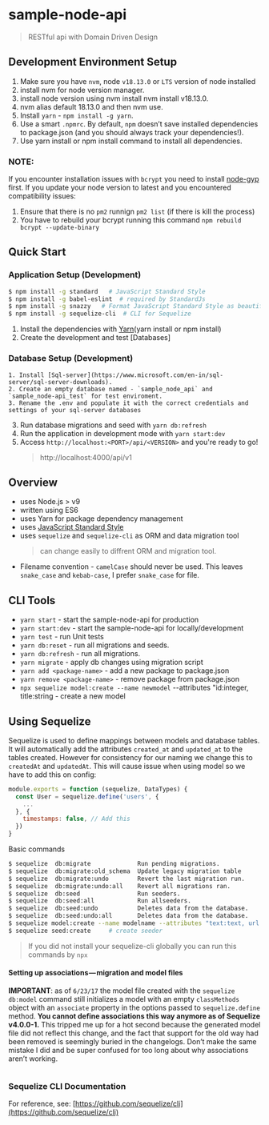 # sample-node-api
> RESTful api with Domain Driven Design

## Development Environment Setup

1.  Make sure you have `nvm`, node `v18.13.0` or `LTS` version of node installed
2.  install nvm for node version manager.
3.  install node version using nvm install nvm install v18.13.0.
4.  nvm alias default 18.13.0 and then nvm use.
5.  Install `yarn` - `npm install -g yarn`.
6.  Use a smart `.npmrc`. By default, `npm` doesn’t save installed dependencies to package.json (and you should always track your dependencies!).
7.  Use yarn install or npm install command to install all dependencies.

### NOTE:
If you encounter installation issues with `bcrypt` you need to install [node-gyp](https://github.com/nodejs/node-gyp) first.
If you update your node version to latest and you encountered compatibility issues:
1. Ensure that there is no `pm2` runnign `pm2 list` (if there is kill the process)
2. You have to rebuild your bcrypt running this command `npm rebuild bcrypt --update-binary`

## Quick Start

### Application Setup (Development)

```sh
$ npm install -g standard   # JavaScript Standard Style
$ npm install -g babel-eslint  # required by StandardJs
$ npm install -g snazzy   # Format JavaScript Standard Style as beautiful output
$ npm install -g sequelize-cli  # CLI for Sequelize
```
1. Install the dependencies with [Yarn](https://yarnpkg.com/en/docs/install/)(yarn install or npm install)
2. Create the development and test [Databases]

  ### Database Setup (Development)

    1. Install [Sql-server](https://www.microsoft.com/en-in/sql-server/sql-server-downloads).
    2. Create an empty database named - `sample_node_api` and `sample_node-api_test` for test enviroment.
    3. Rename the .env and populate it with the correct credentials and settings of your sql-server databases

3. Run database migrations and seed with `yarn db:refresh`
4. Run the application in development mode with `yarn start:dev`
5. Access `http://localhost:<PORT>/api/<VERSION>` and you're ready to go!
    > http://localhost:4000/api/v1

## Overview

- uses Node.js > v9
- written using ES6
- uses Yarn for package dependency management
- uses [JavaScript Standard Style](http://standardjs.com/)
- uses `sequelize` and `sequelize-cli` as ORM and data migration tool
  > can change easily to diffrent ORM and migration tool.
- Filename convention - `camelCase` should never be used. This leaves `snake_case` and `kebab-case`, I prefer `snake_case` for file.

## CLI Tools

- `yarn start` - start the sample-node-api for production
- `yarn start:dev` - start the sample-node-api for locally/development
- `yarn test` - run Unit tests
- `yarn db:reset` - run all migrations and seeds.
- `yarn db:refresh` - run all migrations.
- `yarn migrate` - apply db changes using migration script
- `yarn add <package-name>` - add a new package to package.json
- `yarn remove <package-name>` - remove package from package.json
- `npx sequelize model:create --name newmodel` --attributes "id:integer, title:string - create a new model

## Using Sequelize

Sequelize is used to define mappings between models and database tables. It will automatically add the attributes `created_at` and `updated_at` to the tables created. However for consistency for our naming we change this to `createdAt` and `updatedAt`. This will cause issue when using model so we have to add this on config:

```js
module.exports = function (sequelize, DataTypes) {
  const User = sequelize.define('users', {
    ...
  }, {
    timestamps: false, // Add this
  })
}
```

Basic commands

```sh
$ sequelize  db:migrate             Run pending migrations.
$ sequelize  db:migrate:old_schema  Update legacy migration table
$ sequelize  db:migrate:undo        Revert the last migration run.
$ sequelize  db:migrate:undo:all    Revert all migrations ran.
$ sequelize  db:seed                Run seeders.
$ sequelize  db:seed:all            Run allseeders.
$ sequelize  db:seed:undo           Deletes data from the database.
$ sequelize  db:seed:undo:all       Deletes data from the database.
$ sequelize model:create --name modelname --attributes "text:text, url:string"  # create model
$ sequelize seed:create     # create seeder
```

> If you did not install your sequelize-cli globally you can run this commands by `npx`

#### Setting up associations — migration and model files
**IMPORTANT**: as of `6/23/17` the model file created with the `sequelize db:model` command still initializes a model with an empty `classMethods` object with an `associate` property in the options passed to `sequelize.define` method. **You cannot define associations this way anymore as of Sequelize v4.0.0-1.** This tripped me up for a hot second because the generated model file did not reflect this change, and the fact that support for the old way had been removed is seemingly buried in the changelogs. Don’t make the same mistake I did and be super confused for too long about why associations aren’t working.

```js

```
### Sequelize CLI Documentation

For reference, see: [https://github.com/sequelize/cli](https://github.com/sequelize/cli)
